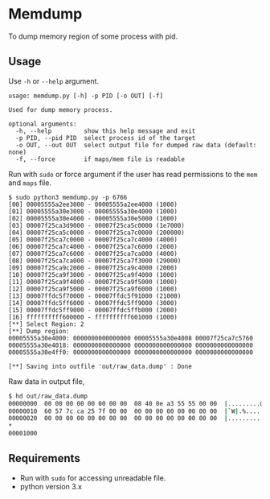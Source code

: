 # Memdump

To dump memory region of some process with pid.

## Usage

Use `-h` or `--help` argument.

```shell
usage: memdump.py [-h] -p PID [-o OUT] [-f]

Used for dump memory process.

optional arguments:
  -h, --help         show this help message and exit
  -p PID, --pid PID  select process id of the target
  -o OUT, --out OUT  select output file for dumped raw data (default: none)
  -f, --force        if maps/mem file is readable
```

Run with `sudo` or force argument if the user has read permissions to the `mem` and `maps` file.

```shell
$ sudo python3 memdump.py -p 6766
[00] 00005555a2ee3000 - 00005555a2ee4000 (1000)
[01] 00005555a30e3000 - 00005555a30e4000 (1000)
[02] 00005555a30e4000 - 00005555a30e5000 (1000)
[03] 00007f25ca3d9000 - 00007f25ca5c0000 (1e7000)
[04] 00007f25ca5c0000 - 00007f25ca7c0000 (200000)
[05] 00007f25ca7c0000 - 00007f25ca7c4000 (4000)
[06] 00007f25ca7c4000 - 00007f25ca7c6000 (2000)
[07] 00007f25ca7c6000 - 00007f25ca7ca000 (4000)
[08] 00007f25ca7ca000 - 00007f25ca7f3000 (29000)
[09] 00007f25ca9c2000 - 00007f25ca9c4000 (2000)
[10] 00007f25ca9f3000 - 00007f25ca9f4000 (1000)
[11] 00007f25ca9f4000 - 00007f25ca9f5000 (1000)
[12] 00007f25ca9f5000 - 00007f25ca9f6000 (1000)
[13] 00007ffdc5f70000 - 00007ffdc5f91000 (21000)
[14] 00007ffdc5ff6000 - 00007ffdc5ff9000 (3000)
[15] 00007ffdc5ff9000 - 00007ffdc5ffb000 (2000)
[16] ffffffffff600000 - ffffffffff601000 (1000)
[**] Select Region: 2
[**] Dump region: 
00005555a30e4000: 0000000000000000 00005555a30e4008 00007f25ca7c5760
00005555a30e4018: 0000000000000000 0000000000000000 0000000000000000
00005555a30e4ff0: 0000000000000000 0000000000000000 0000000000000000

[**] Saving into outfile 'out/raw_data.dump' : Done
```

Raw data in output file,

```sh
$ hd out/raw_data.dump 
00000000  00 00 00 00 00 00 00 00  08 40 0e a3 55 55 00 00  |.........@..UU..|
00000010  60 57 7c ca 25 7f 00 00  00 00 00 00 00 00 00 00  |`W|.%...........|
00000020  00 00 00 00 00 00 00 00  00 00 00 00 00 00 00 00  |................|
*
00001000

```

## Requirements
- Run with `sudo` for accessing unreadable file.
- python version 3.x